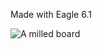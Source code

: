 Made with Eagle 6.1


  <img alt="A milled board" src="https://github.com/txjammer/Grbl--w-pololu-A4988-and-arduino-nano/blob/master/1.jpg"/>
</a>